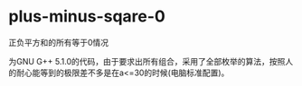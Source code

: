 # plus-minus-sqare-0
<p>正负平方和的所有等于0情况</p>
<p>为GNU G++ 5.1.0的代码，由于要求出所有组合，采用了全部枚举的算法，按照人的耐心能等到的极限差不多是在a<=30的时候(电脑标准配置)。</p>

